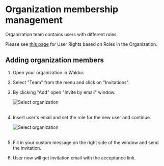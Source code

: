 # Organization membership management

Organization team contains users with different roles.

Please see [this page](https://docs.waldur.com/latest/about/Concept/structure/#user-roles-in-organization) for User Rights based on Roles in the Organization.

## Adding organization members

1. Open your organization in Waldur.
2. Select "Team" from the menu and click on "Invitations".
3. By clicking "Add" open "Invite by email" window.

    ![Select organization](../img/invite-org-member-1.png)<br><br>

4. Insert user's email and set the role for the new user and continue.

    ![Select organization](../img/invite-org-member-2.png)<br><br>

5. Fill in your custom message on the right side of the window and send the invitation.
6. User now will get invitation email with the acceptance link.
